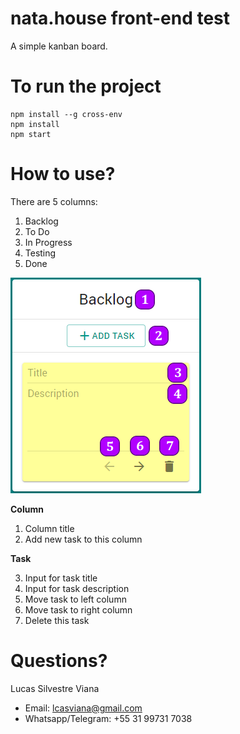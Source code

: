 # nata.house front-end test

A simple kanban board.

# To run the project

```
npm install --g cross-env
npm install
npm start
```

# How to use?

There are 5 columns:

1. Backlog
2. To Do
3. In Progress
4. Testing
5. Done

![how-to-use](src/images/howtouse.png)

**Column**

1. Column title
2. Add new task to this column

**Task**

3. Input for task title
4. Input for task description
5. Move task to left column
6. Move task to right column
7. Delete this task

# Questions?

Lucas Silvestre Viana

* Email: lcasviana@gmail.com
* Whatsapp/Telegram: +55 31 99731 7038